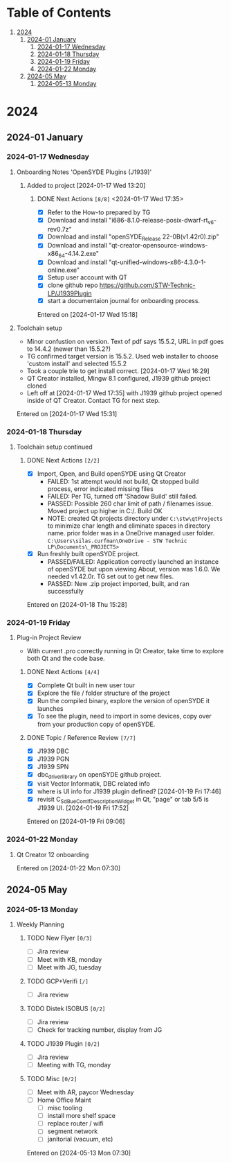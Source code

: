 
# Table of Contents

1.  [2024](#org12f387f)
    1.  [2024-01 January](#org5a32185)
        1.  [2024-01-17 Wednesday](#orgddaf65f)
        2.  [2024-01-18 Thursday](#org077a0ef)
        3.  [2024-01-19 Friday](#org04193d1)
        4.  [2024-01-22 Monday](#orgf55d0d7)
    2.  [2024-05 May](#org845d303)
        1.  [2024-05-13 Monday](#org399545e)


<a id="org12f387f"></a>

# 2024


<a id="org5a32185"></a>

## 2024-01 January


<a id="orgddaf65f"></a>

### 2024-01-17 Wednesday

1.  Onboarding Notes 'OpenSYDE Plugins (J1939)'

    1.  Added to project <span class="timestamp-wrapper"><span class="timestamp">[2024-01-17 Wed 13:20]</span></span>
    
        1.  DONE Next Actions <code>[8/8]</code> <span class="timestamp-wrapper"><span class="timestamp">&lt;2024-01-17 Wed 17:35&gt;</span></span>
        
            -   [X] Refer to the How-to prepared by TG
            -   [X] Download and install "i686-8.1.0-release-posix-dwarf-rt<sub>v6</sub>-rev0.7z"
            -   [X] Download and install "openSYDE<sub>Release</sub> 22-0B(v1.42r0).zip"
            -   [X] Download and install "qt-creator-opensource-windows-x86<sub>64</sub>-4.14.2.exe"
            -   [X] Download and install "qt-unified-windows-x86-4.3.0-1-online.exe"
            -   [X] Setup user account with QT
            -   [X] clone github repo <https://github.com/STW-Technic-LP/J1939Plugin>
            -   [X] start a documentaion journal for onboarding process.
            
            Entered on <span class="timestamp-wrapper"><span class="timestamp">[2024-01-17 Wed 15:18]</span></span>

2.  Toolchain setup

    -   Minor confustion on version.  Text of pdf says 15.5.2, URL in pdf goes to 14.4.2 (newer than 15.5.2?)
    -   TG confirmed target version is 15.5.2.  Used web installer to choose 'custom install' and selected 15.5.2
    -   Took a couple trie to get install correct. <span class="timestamp-wrapper"><span class="timestamp">[2024-01-17 Wed 16:29]</span></span>
    -   QT Creator installed, Mingw 8.1 configured, J1939 github project cloned
    -   Left off at <span class="timestamp-wrapper"><span class="timestamp">[2024-01-17 Wed 17:35] </span></span> with J1939 github project opened inside of QT Creator.  Contact TG for next step.
    
    Entered on <span class="timestamp-wrapper"><span class="timestamp">[2024-01-17 Wed 15:31]</span></span>


<a id="org077a0ef"></a>

### 2024-01-18 Thursday

1.  Toolchain setup continued

    1.  DONE Next Actions <code>[2/2]</code>
    
        -   [X] Import, Open, and Build openSYDE using Qt Creator
            -   FAILED: 1st attempt would not build, Qt stopped build process, error indicated missing files
            -   FAILED: Per TG, turned off 'Shadow Build' still failed.
            -   PASSED: Possible 260 char limit of path / filenames issue.  Moved project up higher in C:/. Build OK
            -   NOTE: created Qt projects directory under `C:\stw\qtProjects` to minimize char length and eliminate spaces in directory name.
                prior folder was in a OneDrive managed user folder. `C:\Users\silas.curfman\OneDrive - STW Technic LP\Documents\_PROJECTS>`
        -   [X] Run freshly built openSYDE project.
            -   PASSED/FAILED: Application correctly launched an instance of openSYDE but upon viewing About, version was 1.6.0.
                We needed v1.42.0r.  TG set out to get new files.
            -   PASSED: New .zip project imported, built, and ran successfully
        
        Entered on <span class="timestamp-wrapper"><span class="timestamp">[2024-01-18 Thu 15:28]</span></span>


<a id="org04193d1"></a>

### 2024-01-19 Friday

1.  Plug-in Project Review

    -   With current .pro correctly running in Qt Creator, take time to explore both Qt and the code base.
    
    1.  DONE Next Actions <code>[4/4]</code>
    
        -   [X] Complete Qt built in new user tour
        -   [X] Explore the file / folder structure of the project
        -   [X] Run the compiled binary, explore the version of openSYDE it launches
        -   [X] To see the plugin, need to import in some devices, copy over from your production copy of openSYDE.
    
    2.  DONE Topic / Reference Review <code>[7/7]</code>
    
        -   [X] J1939 DBC
        -   [X] J1939 PGN
        -   [X] J1939 SPN
        -   [X] dbc<sub>driver</sub><sub>library</sub> on openSYDE github project.
        -   [X] visit Vector Informatik, DBC related info
        -   [X] where is UI info for J1939 plugin defined?  <span class="timestamp-wrapper"><span class="timestamp">[2024-01-19 Fri 17:46] </span></span>
        -   [X] revisit C<sub>Sd</sub><sub>BueComlfDescriptionWidget</sub> in Qt, "page" or tab 5/5 is J1939 UI. <span class="timestamp-wrapper"><span class="timestamp">[2024-01-19 Fri 17:52] </span></span>
        
        Entered on <span class="timestamp-wrapper"><span class="timestamp">[2024-01-19 Fri 09:06]</span></span>


<a id="orgf55d0d7"></a>

### 2024-01-22 Monday

1.  Qt Creator 12 onboarding

    Entered on <span class="timestamp-wrapper"><span class="timestamp">[2024-01-22 Mon 07:30]</span></span>


<a id="org845d303"></a>

## 2024-05 May


<a id="org399545e"></a>

### 2024-05-13 Monday

1.  Weekly Planning

    1.  TODO New Flyer <code>[0/3]</code>
    
        -   [ ] Jira review
        -   [ ] Meet with KB, monday
        -   [ ] Meet with JG, tuesday
    
    2.  TODO GCP+Verifi <code>[/]</code>
    
        -   [ ] Jira review
    
    3.  TODO Distek ISOBUS <code>[0/2]</code>
    
        -   [ ] Jira review
        -   [ ] Check for tracking number, display from JG
    
    4.  TODO J1939 Plugin <code>[0/2]</code>
    
        -   [ ] Jira review
        -   [ ] Meeting with TG, monday
    
    5.  TODO Misc <code>[0/2]</code>
    
        -   [ ] Meet with AR, paycor Wednesday
        -   [ ] Home Office Maint
            -   [ ] misc tooling
            -   [ ] install more shelf space
            -   [ ] replace router / wifi
            -   [ ] segment network
            -   [ ] janitorial (vacuum, etc)
        
        Entered on <span class="timestamp-wrapper"><span class="timestamp">[2024-05-13 Mon 07:30]</span></span>

